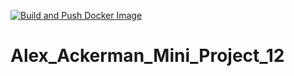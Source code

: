 [![Build and Push Docker Image](https://github.com/nogibjj/Alex_Ackerman_Mini_Project_12/actions/workflows/cicd.yml/badge.svg)](https://github.com/nogibjj/Alex_Ackerman_Mini_Project_12/actions/workflows/cicd.yml)

# Alex_Ackerman_Mini_Project_12